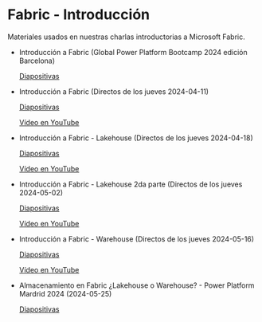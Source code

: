 # Fabric - Introducción

Materiales usados en nuestras charlas introductorias a Microsoft Fabric.

- Introducción a Fabric (Global Power Platform Bootcamp 2024 edición Barcelona)
  
  [Diapositivas](presentaciones/GPPB2024%20-%20Introduccion%20a%20Fabric.pdf)


- Introducción a Fabric (Directos de los jueves 2024-04-11)
 
  [Diapositivas](presentaciones/Introduccion%20a%20Fabric%202024-04-11.pdf)
 
  [Vídeo en YouTube](https://youtu.be/jEVMtqHnN1M)

- Introducción a Fabric - Lakehouse (Directos de los jueves 2024-04-18)

  [Diapositivas](presentaciones/Introduccion%20a%20Fabric%20-%20Lakehouse%20%202024-04-18.pdf)
 
  [Vídeo en YouTube](https://youtu.be/wgWWrOgnu1o)


- Introducción a Fabric - Lakehouse 2da parte (Directos de los jueves 2024-05-02)

  [Diapositivas](presentaciones/Introduccion%20a%20Fabric%20-%20Lakehouse%20%202da%20parte%202024-05-02.pdf)
 
  [Vídeo en YouTube](https://youtu.be/26ivp1W-A7Y)


- Introducción a Fabric - Warehouse (Directos de los jueves 2024-05-16)

  [Diapositivas](presentaciones/Introduccion%20a%20Fabric%20-%20Warehouse%202024-05-16.pdf)
 
  [Vídeo en YouTube](https://youtu.be/uPOqGpDxY-I)

- Almacenamiento en Fabric ¿Lakehouse o Warehouse? - Power Platform Mardrid 2024  (2024-05-25) 
  
  [Diapositivas](presentaciones/PPM2024%20Fabric%20almacenamiento%20Lakehouse%20o%20Warehouse.pdf)
  
